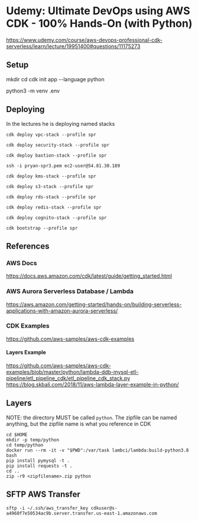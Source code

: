 # Udemy: Ultimate DevOps using AWS CDK - 100% Hands-On (with Python)

https://www.udemy.com/course/aws-devops-professional-cdk-serverless/learn/lecture/19951400#questions/11175273

## Setup

mkdir <projectdir>
cd <projectdir>
cdk init app --language python

python3 -m venv .env


## Deploying

In the lectures he is deploying named stacks

`cdk deploy vpc-stack --profile spr`

`cdk deploy security-stack --profile spr`

`cdk deploy bastion-stack --profile spr`

`ssh -i pryan-spr3.pem ec2-user@54.81.30.189`

`cdk deploy kms-stack --profile spr`

`cdk deploy s3-stack --profile spr`

`cdk deploy rds-stack --profile spr`

`cdk deploy redis-stack --profile spr`

`cdk deploy cognito-stack --profile spr`

`cdk bootstrap --profile spr`

## References

### AWS Docs

https://docs.aws.amazon.com/cdk/latest/guide/getting_started.html

### AWS Aurora Serverless Database / Lambda

https://aws.amazon.com/getting-started/hands-on/building-serverless-applications-with-amazon-aurora-serverless/

### CDK Examples

https://github.com/aws-samples/aws-cdk-examples

#### Layers Example

https://github.com/aws-samples/aws-cdk-examples/blob/master/python/lambda-ddb-mysql-etl-pipeline/etl_pipeline_cdk/etl_pipeline_cdk_stack.py
https://blog.skbali.com/2018/11/aws-lambda-layer-example-in-python/

## Layers
NOTE: the directory MUST be called `python`.  The zipfile can be named anything, but the zipfile name is what you reference in CDK

```text
cd $HOME 
mkdir -p temp/python 
cd temp/python
docker run --rm -it -v "$PWD":/var/task lambci/lambda:build-python3.8 bash 
pip install pymysql -t .
pip install requests -t .
cd ..
zip -r9 <zipfilename>.zip python

```

## SFTP AWS Transfer

`sftp -i ~/.ssh/aws_transfer_key cdkuser@s-a4960f7e50534ac9b.server.transfer.us-east-1.amazonaws.com`


